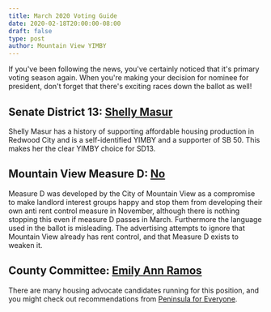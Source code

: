 ```yaml
---
title: March 2020 Voting Guide
date: 2020-02-18T20:00:00-08:00
draft: false
type: post
author: Mountain View YIMBY
---
```


If you've been following the news, you've certainly noticed that it's primary voting season again. When you're making your decision for nominee for president, don't forget that there's exciting races down the ballot as well!

## Senate District 13: **[Shelly Masur](http://mvyimby.com/post/2020-02-09-endorsements/)**

Shelly Masur has a history of supporting affordable housing production in Redwood City and is a self-identified YIMBY and a supporter of SB 50. This makes her the clear YIMBY choice for SD13.

## Mountain View Measure D: **[No](https://www.mv-voice.com/news/2020/02/14/editorial-no-on-measure-d-the-city-councils-rent-control-rewrite)**

Measure D was developed by the City of Mountain View as a compromise to make landlord interest groups happy and stop them from developing their own anti rent control measure in November, although there is nothing stopping this even if measure D passes in March.
Furthermore the language used in the ballot is misleading. The advertising attempts to ignore that Mountain View already has rent control, and that Measure D exists to weaken it.

## County Committee: **[Emily Ann Ramos](https://www.emily.tech/)**

There are many housing advocate candidates running for this position, and you might check out recommendations from [Peninsula for Everyone](https://peninsulaforeveryone.org/endorsements/).